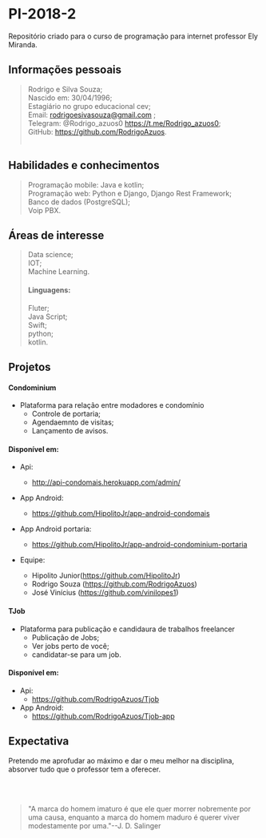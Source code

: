 # PI-2018-2
Repositório criado para o curso de programação para internet professor Ely Miranda.

## Informações pessoais

> Rodrigo e Silva Souza; </br>
> Nascido em: 30/04/1996; </br>
> Estagiário no grupo educacional cev; </br>
> Email: rodrigoesivasouza@gmail.com ; <br>
> Telegram: @Rodrigo_azuos0
> https://t.me/Rodrigo_azuos0; </br>
> GitHub: https://github.com/RodrigoAzuos. </br></br>

## Habilidades e conhecimentos

> Programação mobile: Java e kotlin; </br>
> Programação web: Python e Django, Django Rest Framework; </br>
> Banco de dados (PostgreSQL); </br>
> Voip PBX. </br>

## Áreas de interesse

> Data science; </br>
> IOT; </br>
> Machine Learning. </br>
> #### Linguagens:
> Fluter; </br>
> Java Script; </br>
> Swift; </br>
> python; </br>
> kotlin.

## Projetos

#### Condominium
* Plataforma para relação entre modadores e condomínio
  * Controle de portaria;
  * Agendaemnto de visitas;
  * Lançamento de avisos.
#### Disponível em:
* Api:
  * http://api-condomais.herokuapp.com/admin/ </br>
* App Android:  
  * https://github.com/HipolitoJr/app-android-condomais
* App Android portaria:
  * https://github.com/HipolitoJr/app-android-condominium-portaria

* Equipe:
  * Hipolito Junior(https://github.com/HipolitoJr)
  * Rodrigo Souza  (https://github.com/RodrigoAzuos)
  * José Vinícius  (https://github.com/vinilopes1)
  
#### TJob

* Plataforma para publicação e candidaura de trabalhos freelancer
  * Publicação de Jobs;
  * Ver jobs perto de você;
  * candidatar-se para um job.
#### Disponível em:
* Api:
  * https://github.com/RodrigoAzuos/Tjob
* App Android:
  * https://github.com/RodrigoAzuos/Tjob-app

## Expectativa

Pretendo me aprofudar ao máximo e dar o meu melhor na disciplina, absorver tudo que o professor tem a oferecer.

</br></br>

> "A marca do homem imaturo é que ele quer morrer nobremente por uma causa, enquanto a marca do homem maduro é querer viver modestamente por uma."--J. D. Salinger



